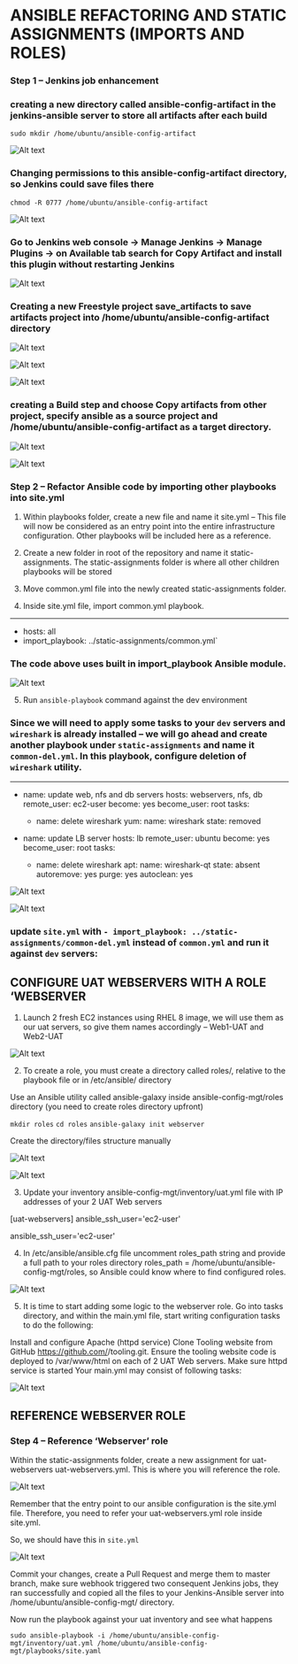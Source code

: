 # ANSIBLE REFACTORING AND STATIC ASSIGNMENTS (IMPORTS AND ROLES)

### Step 1 – Jenkins job enhancement

### creating a new directory called ansible-config-artifact in the jenkins-ansible server to store all artifacts after each build

`sudo mkdir /home/ubuntu/ansible-config-artifact`

![Alt text](<Images/Screenshot 2023-07-24 175915.png>)

### Changing permissions to this ansible-config-artifact directory, so Jenkins could save files there 

`chmod -R 0777 /home/ubuntu/ansible-config-artifact`

![Alt text](<Images/Screenshot 2023-07-24 180527.png>)

### Go to Jenkins web console -> Manage Jenkins -> Manage Plugins -> on Available tab search for Copy Artifact and install this plugin without restarting Jenkins

![Alt text](<Images/Screenshot 2023-07-24 180947.png>)

### Creating a new Freestyle project save_artifacts to save artifacts project into /home/ubuntu/ansible-config-artifact directory

![Alt text](<Images/Screenshot 2023-07-24 181936.png>)

![Alt text](<Images/Screenshot 2023-07-24 182255.png>)

![Alt text](<Images/Screenshot 2023-07-24 182359.png>)

### creating a Build step and choose Copy artifacts from other project, specify ansible as a source project and /home/ubuntu/ansible-config-artifact as a target directory.

![Alt text](<Images/Screenshot 2023-07-24 183439.png>)

![Alt text](<Images/Screenshot 2023-07-24 182255.png>)

### Step 2 – Refactor Ansible code by importing other playbooks into site.yml

1. Within playbooks folder, create a new file and name it site.yml – This file will now be considered as an entry point into the entire infrastructure configuration. Other playbooks will be included here as a reference.

2. Create a new folder in root of the repository and name it static-assignments. The static-assignments folder is where all other children playbooks will be stored

3. Move common.yml file into the newly created static-assignments folder.

4. Inside site.yml file, import common.yml playbook.

  ---
- hosts: all
- import_playbook: ../static-assignments/common.yml`

### The code above uses built in import_playbook Ansible module.

![Alt text](<Images/Screenshot 2023-07-24 205145.png>)

5. Run `ansible-playbook` command against the dev environment

### Since we will need to apply some tasks to your `dev` servers and `wireshark` is already installed – we will go ahead and create another playbook under `static-assignments` and name it `common-del.yml`. In this playbook, configure deletion of `wireshark` utility.

---
- name: update web, nfs and db servers
  hosts: webservers, nfs, db
  remote_user: ec2-user
  become: yes
  become_user: root
  tasks:
  - name: delete wireshark
    yum:
      name: wireshark
      state: removed

- name: update LB server
  hosts: lb
  remote_user: ubuntu
  become: yes
  become_user: root
  tasks:
  - name: delete wireshark
    apt:
      name: wireshark-qt
      state: absent
      autoremove: yes
      purge: yes
      autoclean: yes


![Alt text](<Images/Screenshot 2023-07-24 213146.png>)


![Alt text](<Images/Screenshot 2023-07-24 213920.png>)

### update `site.yml` with `- import_playbook: ../static-assignments/common-del.yml` instead of `common.yml` and run it against `dev` servers:    

## CONFIGURE UAT WEBSERVERS WITH A ROLE ‘WEBSERVER

1. Launch 2 fresh EC2 instances using RHEL 8 image, we will use them as our uat servers, so give them names accordingly – Web1-UAT and Web2-UAT

![Alt text](<Images/Screenshot 2023-07-25 202634.png>)

2. To create a role, you must create a directory called roles/, relative to the playbook file or in /etc/ansible/ directory

Use an Ansible utility called ansible-galaxy inside ansible-config-mgt/roles directory (you need to create roles directory upfront)

`mkdir roles`
`cd roles`
`ansible-galaxy init webserver`

Create the directory/files structure manually

![Alt text](<Images/Screenshot 2023-07-25 203532.png>)

![Alt text](<Images/Screenshot 2023-07-25 203839.png>)

3. Update your inventory ansible-config-mgt/inventory/uat.yml file with IP addresses of your 2 UAT Web servers

[uat-webservers]
<Web1-UAT-Server-Private-IP-Address> ansible_ssh_user='ec2-user' 

<Web2-UAT-Server-Private-IP-Address> ansible_ssh_user='ec2-user'

4. In /etc/ansible/ansible.cfg file uncomment roles_path string and provide a full path to your roles directory roles_path    = /home/ubuntu/ansible-config-mgt/roles, so Ansible could know where to find configured roles.

![Alt text](<Images/Screenshot 2023-07-25 213824.png>)

5. It is time to start adding some logic to the webserver role. Go into tasks directory, and within the main.yml file, start writing configuration tasks to do the following:

Install and configure Apache (httpd service)
Clone Tooling website from GitHub https://github.com/<your-name>/tooling.git.
Ensure the tooling website code is deployed to /var/www/html on each of 2 UAT Web servers.
Make sure httpd service is started
Your main.yml may consist of following tasks:

![Alt text](<Images/Screenshot 2023-07-25 214844.png>)

## REFERENCE WEBSERVER ROLE

### Step 4 – Reference ‘Webserver’ role

Within the static-assignments folder, create a new assignment for uat-webservers uat-webservers.yml. This is where you will reference the role.

![Alt text](<Images/Screenshot 2023-07-25 215916.png>)

Remember that the entry point to our ansible configuration is the site.yml file. Therefore, you need to refer your uat-webservers.yml role inside site.yml.

So, we should have this in `site.yml`

![Alt text](<Images/Screenshot 2023-07-25 220500.png>)

Commit your changes, create a Pull Request and merge them to master branch, make sure webhook triggered two consequent Jenkins jobs, they ran successfully and copied all the files to your Jenkins-Ansible server into /home/ubuntu/ansible-config-mgt/ directory.

Now run the playbook against your uat inventory and see what happens

`sudo ansible-playbook -i /home/ubuntu/ansible-config-mgt/inventory/uat.yml /home/ubuntu/ansible-config-mgt/playbooks/site.yaml`



